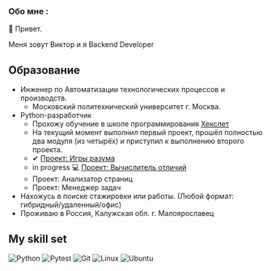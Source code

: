 ### Обо мне :
👋 Привет.

Меня зовут Виктор и я Backend Developer
## Образование
- Инженер по Автоматизации технологических процессов и производств.
  - Московский политехнический университет г. Москва.
- Python-разработчик
  - Прохожу обучение в школе программирования [Хекслет](https://ru.hexlet.io)
  - На текущий момент выполнил первый проект, прошёл полностью два модуля (из четырёх) и приступил к выполнению второго проекта.
  - ✔ [Проект: Игры разума](https://github.com/qffo/python-project-49)
  - in progress 💻 [Проект: Вычислитель отличий](https://github.com/qffo/python-project-50)
  - Проект: Анализатор страниц
  - Проект: Менеджер задач
- Нахожусь в поиске стажировки или работы. (Любой формат: гибридный/удаленный/офис)
- Проживаю в Россия, Калужская обл. г. Малоярославец

## My skill set
![Python](https://img.shields.io/badge/Python-3776AB?style=for-the-badge&logo=python&logoColor=white) 
![Pytest](https://img.shields.io/badge/-pytest-blue?style=for-the-badge&logo=pytest&logoColor=white)
![Git](https://img.shields.io/badge/git-%23F05033.svg?style=for-the-badge&logo=git&logoColor=white)
![Linux](https://img.shields.io/badge/Linux-FCC624?style=for-the-badge&logo=linux&logoColor=black) 
![Ubuntu](https://img.shields.io/badge/Ubuntu-E95420?style=for-the-badge&logo=ubuntu&logoColor=white)

